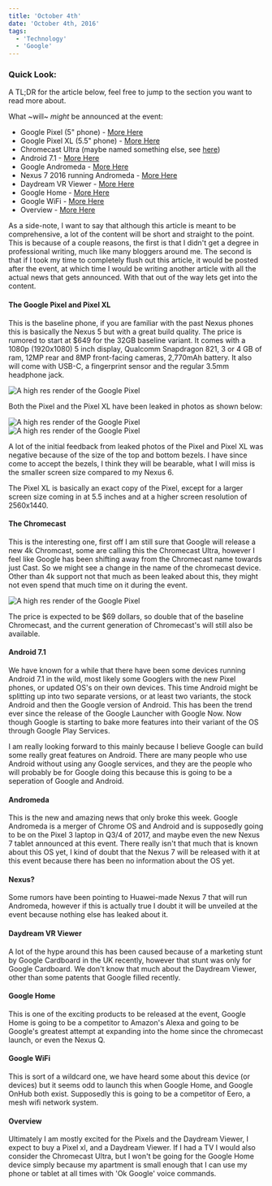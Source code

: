 ```yaml
---
title: 'October 4th'
date: 'October 4th, 2016'
tags:
  - 'Technology'
  - 'Google'
---
```


### Quick Look:

A TL;DR for the article below, feel free to jump to the section you want to read
more about.

What ~will~ <em>might</em> be announced at the event:

- Google Pixel (5" phone) - [More Here](#pixel)
- Google Pixel XL (5.5" phone) - [More Here](#pixel)
- Chromecast Ultra (maybe named something else, see [here](#chromecast))
- Android 7.1 - [More Here](#android)
- Google Andromeda - [More Here](#andromeda)
- Nexus 7 2016 running Andromeda - [More Here](#nexus)
- Daydream VR Viewer - [More Here](#daydream)
- Google Home - [More Here](#home)
- Google WiFi - [More Here](#wifi)
- Overview - [More Here](#overview)

As a side-note, I want to say that although this article is meant to be
comprehensive, a lot of the content will be short and straight to the point.
This is because of a couple reasons, the first is that I didn't get a degree in
professional writing, much like many bloggers around me. The second is that if I
took my time to completely flush out this article, it would be posted after the
event, at which time I would be writing another article with all the actual news
that gets announced. With that out of the way lets get into the content.

#### The Google Pixel and Pixel XL

This is the baseline phone, if you are familiar with the past Nexus phones this
is basically the Nexus 5 but with a great build quality. The price is rumored to
start at \$649 for the 32GB baseline variant. It comes with a 1080p (1920x1080)
5 inch display, Qualcomm Snapdragon 821, 3 or 4 GB of ram, 12MP rear and 8MP
front-facing cameras, 2,770mAh battery. It also will come with USB-C, a
fingerprint sensor and the regular 3.5mm headphone jack.

<img
  src="../../../../../static/images/posts/october4th/pixel.jpg"
  alt="A high res render of the Google Pixel"
  data-css-image
/>

Both the Pixel and the Pixel XL have been leaked in photos as shown below:

<div className="has-image">
<img src="../../../../../static/images/posts/october4th/pixels.jpg" alt="A high res render of the Google Pixel" data-css-image />
</div>
<div className="has-image">
<img src="../../../../../static/images/posts/october4th/pixels_front.jpg" alt="A high res render of the Google Pixel" data-css-image />
</div>

A lot of the initial feedback from leaked photos of the Pixel and Pixel XL was
negative because of the size of the top and bottom bezels. I have since come to
accept the bezels, I think they will be bearable, what I will miss is the
smaller screen size compared to my Nexus 6.

The Pixel XL is basically an exact copy of the Pixel, except for a larger screen
size coming in at 5.5 inches and at a higher screen resolution of 2560x1440.

#### The Chromecast

This is the interesting one, first off I am still sure that Google will release
a new 4k Chromcast, some are calling this the Chromecast Ultra, however I feel
like Google has been shifting away from the Chromecast name towards just Cast.
So we might see a change in the name of the chromecast device. Other than 4k
support not that much as been leaked about this, they might not even spend that
much time on it during the event.

<div className="has-image">
  <img
    src="../../../../../static/images/posts/october4th/chromecast.jpg"
    alt="A high res render of the Google Pixel"
    data-css-image
  />
</div>

The price is expected to be \$69 dollars, so double that of the baseline
Chromecast, and the current generation of Chromecast's will still also be
available.

#### Android 7.1

We have known for a while that there have been some devices running Android 7.1
in the wild, most likely some Googlers with the new Pixel phones, or updated
OS's on their own devices. This time Android might be splitting up into two
separate versions, or at least two variants, the stock Android and then the
Google version of Android. This has been the trend ever since the release of the
Google Launcher with Google Now. Now though Google is starting to bake more
features into their variant of the OS through Google Play Services.

I am really looking forward to this mainly because I believe Google can build
some really great features on Android. There are many people who use Android
without using any Google services, and they are the people who will probably be
for Google doing this because this is going to be a seperation of Google and
Android.

#### Andromeda

This is the new and amazing news that only broke this week. Google Andromeda is
a merger of Chrome OS and Android and is supposedly going to be on the Pixel 3
laptop in Q3/4 of 2017, and maybe even the new Nexus 7 tablet announced at this
event. There really isn't that much that is known about this OS yet, I kind of
doubt that the Nexus 7 will be released with it at this event because there has
been no information about the OS yet.

#### Nexus?

Some rumors have been pointing to Huawei-made Nexus 7 that will run Andromeda,
however if this is actually true I doubt it will be unveiled at the event
because nothing else has leaked about it.

#### Daydream VR Viewer

A lot of the hype around this has been caused because of a marketing stunt by
Google Cardboard in the UK recently, however that stunt was only for Google
Cardboard. We don't know that much about the Daydream Viewer, other than some
patents that Google filled recently.

#### Google Home

This is one of the exciting products to be released at the event, Google Home is
going to be a competitor to Amazon's Alexa and going to be Google's greatest
attempt at expanding into the home since the chromecast launch, or even the
Nexus Q.

#### Google WiFi

This is sort of a wildcard one, we have heard some about this device (or
devices) but it seems odd to launch this when Google Home, and Google OnHub both
exist. Supposedly this is going to be a competitor of Eero, a mesh wifi network
system.

#### Overview

Ultimately I am mostly excited for the Pixels and the Daydream Viewer, I expect
to buy a Pixel xl, and a Daydream Viewer. If I had a TV I would also consider
the Chromecast Ultra, but I won't be going for the Google Home device simply
because my apartment is small enough that I can use my phone or tablet at all
times with 'Ok Google' voice commands.
